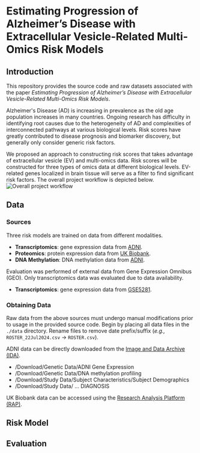 # Estimating Progression of Alzheimer’s Disease with Extracellular Vesicle-Related Multi-Omics Risk Models

## Introduction
This repository provides the source code and raw datasets associated with the paper _Estimating Progression of Alzheimer’s Disease with Extracellular Vesicle-Related Multi-Omics Risk Models_.

Alzheimer's Disease (AD) is increasing in prevalence as the old age population increases in many countries. Ongoing research has difficulty in identifying root causes due to the heterogeneity of AD and complexities of interconnected pathways at various biological levels. Risk scores have greatly contributed to disease prognosis and biomarker discovery, but generally only consider generic risk factors.

We proposed an approach to constructing risk scores that takes advantage of extracellular vesicle (EV) and multi-omics data. Risk scores will be constructed for three types of omics data at different biological levels. EV-related genes localized in brain tissue will serve as a filter to find significant risk factors. The overall project workflow is depicted below.
![Overall project workflow]()

## Data

### Sources
Three risk models are trained on data from different modalities.
* __Transcriptomics__: gene expression data from [ADNI]().
* __Proteomics__: protein expression data from [UK Biobank]().
* __DNA Methylation__: DNA methylation data from [ADNI]().

Evaluation was performed of external data from Gene Expression Omnibus (GEO). Only transcriptomics data was evaluated due to data availability.
* __Transcriptomics__: gene expression data from [GSE5281]().

### Obtaining Data

Raw data from the above sources must undergo manual modifications prior to usage in the provided source code. Begin by placing all data files in the `./data` directory. Rename files to remove date prefix/suffix (*e.g.,* `ROSTER_22Jul2024.csv` → `ROSTER.csv`).

ADNI data can be directly downloaded from the [Image and Data Archive (IDA)]().
* /Download/Genetic Data/ADNI Gene Expression
* /Download/Genetic Data/DNA methylation profiling
* /Download/Study Data/Subject Characteristics/Subject Demographics
* /Download/Study Data/ ... DIAGNOSIS

UK Biobank data can be accessed using the [Research Analysis Platform (RAP)]().

## Risk Model

## Evaluation